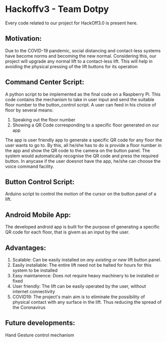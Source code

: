 # Hackoffv3 - Team Dotpy
Every code related to our project for HackOff3.0 is present here.

## Motivation:
Due to the COVID-19 pandemic, social distancing and contact-less systems have become norms and becoming the new normal. Considering this, our project will upgrade any normal lift to a contact-less lift. This will help in avoiding the physical pressing of the lift buttons for its operation

## Command Center Script:
A python script to be implemented as the final code on a Raspberry Pi. This code contains the mechanism to take in user input and send the suitable floor number to the button_control script. 
A user can feed in his choice of floor by several means:
1) Speaking out the floor number
2) Showing a QR Code corresponding to a specific floor generated on our app

The app is user friendly app to generate a specific QR code for any floor the user wants to go to. 
By this, all he/she has to do is provide a floor number in the app and show the QR code to the camera on the button panel. The system would automatically recognise the QR code and press the required button.
In anycase if the user doesnot have the app, he/she can choose the voice command facility.

## Button Control Script:
Arduino script to control the motion of the cursor on the button panel of a lift.

## Android Mobile App:
The developed android app is built for the purpose of generating a specific QR code for each floor, that is givem as an input by the user. 

## Advantages:
1. Scalable: Can be easily installed on *any existing or new* lift button panel. 
2. Easily installable: The entire lift need not be halted for hours for this system to be installed
3. Easy maintanence: Does not require heavy machinery to be installed or fixed
4. User friendly: The lift can be easily operated by the user, without internet connectivity   
5. COVID19: The project's main aim is to eliminate the possibility of physical contact with any surface in the lift. Thus reducing the spread of the Coronavirus

## Future developments:
Hand Gesture control mechanism
